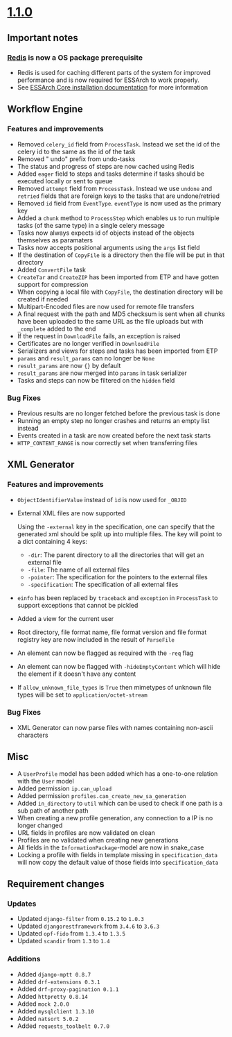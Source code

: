 # [1.1.0](https://github.com/ESSolutions/ESSArch_Core/releases/tag/1.1.0)

## Important notes

### [Redis](https://redis.io)  is now a OS package prerequisite

* Redis is used for caching different parts of the system for improved performance and is now required for ESSArch to work properly.
* See [ESSArch Core installation documentation](https://essolutions.github.io/ESSArch_Core/ec_prerequisites.html#redis-new-in-110) for more information

## Workflow Engine

### Features and improvements

* Removed `celery_id` field from `ProcessTask`. Instead we set
  the id of the celery id to the same as the id of the task
* Removed " undo" prefix from undo-tasks
* The status and progress of steps are now cached using Redis
* Added `eager` field to steps and tasks determine if tasks should be executed
  locally or sent to queue
* Removed `attempt` field from `ProcessTask`. Instead we use
  `undone` and `retried` fields that are foreign keys to the tasks that are
  undone/retried
* Removed `id` field from `EventType`. `eventType` is now used as the
  primary key
* Added a `chunk` method to `ProcessStep` which enables us to run multiple
  tasks (of the same type) in a single celery message
* Tasks now always expects id of objects instead of the objects themselves as paramaters
* Tasks now accepts positional arguments using the `args` list field
* If the destination of `CopyFile` is a directory then the file will be put in that directory
* Added `ConvertFile` task
* `CreateTar` and `CreateZIP` has been imported from ETP and have gotten support for compression
* When copying a local file with `CopyFile`, the destination directory will be created if needed
* Multipart-Encoded files are now used for remote file transfers
* A final request with the path and MD5 checksum is sent when all chunks have
  been uploaded to the same URL as the file uploads but with `_complete` added
  to the end
* If the request in `DownloadFile` fails, an exception is raised
* Certificates are no longer verified in `DownloadFile`
* Serializers and views for steps and tasks has been imported from ETP
* `params` and `result_params` can no longer be `None`
* `result_params` are now `{}` by default
* `result_params` are now merged into `params` in task serializer
* Tasks and steps can now be filtered on the `hidden` field



### Bug Fixes
* Previous results are no longer fetched before the previous task is done
* Running an empty step no longer crashes and returns an empty list instead
* Events created in a task are now created before the next task starts
* `HTTP_CONTENT_RANGE` is now correctly set when transferring files


## XML Generator

### Features and improvements
* `ObjectIdentifierValue` instead of `ìd` is now used for `_OBJID`
* External XML files are now supported

    Using the `-external` key in the specification, one can specify that the
    generated xml should be split up into multiple files. The key will point
    to a dict containing 4 keys:

    * `-dir`: The parent directory to all the directories that will get an
      external file
    * `-file`: The name of all external files
    * `-pointer`: The specification for the pointers to the external files
    * `-specification`: The specification of all external files

* `einfo` has been replaced by `traceback` and `exception` in `ProcessTask` to
  support exceptions that cannot be pickled
* Added a view for the current user
* Root directory, file format name, file format version and file format
  registry key are now included in the result of `ParseFile`
* An element can now be flagged as required with the `-req` flag
* An element can now be flagged with `-hideEmptyContent` which will hide the
  element if it doesn't have any content
* If `allow_unknown_file_types` is `True` then mimetypes of unknown file types will be set to `application/octet-stream`

### Bug Fixes
* XML Generator can now parse files with names containing non-ascii characters

## Misc
* A `UserProfile` model has been added which has a one-to-one relation with the `User` model
* Added permission `ip.can_upload`
* Added permission `profiles.can_create_new_sa_generation`
* Added `in_directory` to `util` which can be used to check if one path is a sub path of another path
* When creating a new profile generation, any connection to a IP is no longer changed
* URL fields in profiles are now validated on clean
* Profiles are no validated when creating new generations
* All fields in the `InformationPackage`-model are now in snake\_case
* Locking a profile with fields in template missing in `specification_data` will now copy the default value of those fields into `specification_data`

## Requirement changes
### Updates
* Updated `django-filter` from `0.15.2` to `1.0.3`
* Updated `djangorestframework` from `3.4.6` to `3.6.3`
* Updated `opf-fido` from `1.3.4` to `1.3.5`
* Updated `scandir` from `1.3` to `1.4`

### Additions
* Added `django-mptt 0.8.7`
* Added `drf-extensions 0.3.1`
* Added `drf-proxy-pagination 0.1.1`
* Added `httpretty 0.8.14`
* Added `mock 2.0.0`
* Added `mysqlclient 1.3.10`
* Added `natsort 5.0.2`
* Added `requests_toolbelt 0.7.0`
